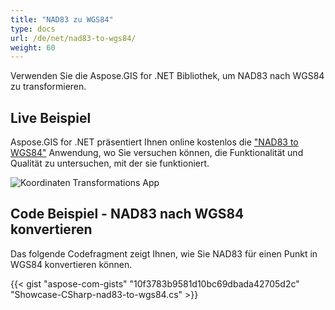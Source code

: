 ```yaml
---
title: "NAD83 zu WGS84"
type: docs
url: /de/net/nad83-to-wgs84/
weight: 60
---
```


Verwenden Sie die Aspose.GIS for .NET Bibliothek, um NAD83 nach WGS84 zu transformieren.

## **Live Beispiel**

Aspose.GIS for .NET präsentiert Ihnen online kostenlos die ["NAD83 to WGS84"](https://products.aspose.app/gis/transformation/nad83-to-wgs84) Anwendung, wo Sie versuchen können, die Funktionalität und Qualität zu untersuchen, mit der sie funktioniert.

![Koordinaten Transformations App](transform-coordinates.png)

## **Code Beispiel - NAD83 nach WGS84 konvertieren**

Das folgende Codefragment zeigt Ihnen, wie Sie NAD83 für einen Punkt in WGS84 konvertieren können.

{{< gist "aspose-com-gists" "10f3783b9581d10bc69dbada42705d2c" "Showcase-CSharp-nad83-to-wgs84.cs" >}}
